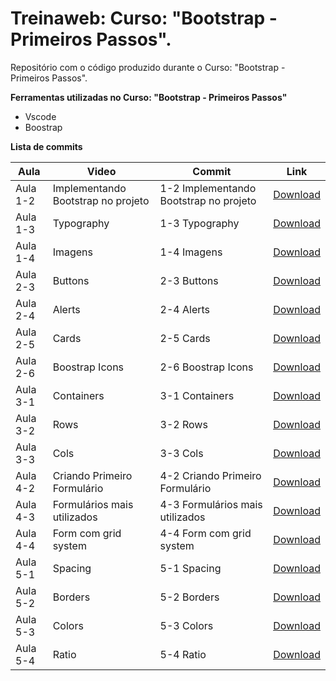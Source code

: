 # Treinaweb: Curso: "Bootstrap - Primeiros Passos".

Repositório com o código produzido durante o Curso: "Bootstrap - Primeiros Passos".

**Ferramentas utilizadas no Curso: "Bootstrap - Primeiros Passos"**

 - Vscode
 - Boostrap

**Lista de commits**

Aula | Video | Commit | Link
------ | ------ | ------ | ------
Aula 1-2 | Implementando Bootstrap no projeto | 1-2 Implementando Bootstrap no projeto | [Download](https://github.com/treinaweb/treinaweb-bootstrap-primeiros-passos/archive/2305fe2d3a8fc87a90abd94e4eb68f9444de95f7.zip)
Aula 1-3 | Typography | 1-3 Typography | [Download](https://github.com/treinaweb/treinaweb-bootstrap-primeiros-passos/archive/345a553da4501e867869bf88794f5edd85302744.zip)
Aula 1-4 | Imagens | 1-4 Imagens | [Download](https://github.com/treinaweb/treinaweb-bootstrap-primeiros-passos/archive/367d72ef30d19e481e90dc9b48906a64eb490eea.zip)
Aula 2-3 | Buttons | 2-3 Buttons | [Download](https://github.com/treinaweb/treinaweb-bootstrap-primeiros-passos/archive/9c695ae9d1adf899a7bf8e7fc9d780f17d54256b.zip)
Aula 2-4 | Alerts | 2-4 Alerts | [Download](https://github.com/treinaweb/treinaweb-bootstrap-primeiros-passos/archive/871d6e4561e221c00b9421c726c5181e434dc5a6.zip)
Aula 2-5 | Cards | 2-5 Cards | [Download](https://github.com/treinaweb/treinaweb-bootstrap-primeiros-passos/archive/10e1b2dfaa5f9988b784dc28bb61c82167973564.zip)
Aula 2-6 |  Boostrap Icons | 2-6 Boostrap Icons | [Download](https://github.com/treinaweb/treinaweb-bootstrap-primeiros-passos/archive/5707181010ef17261623b0505ee178a6d67991a5.zip)
Aula 3-1 | Containers | 3-1 Containers | [Download](https://github.com/treinaweb/treinaweb-bootstrap-primeiros-passos/archive/672a87e380e17f15cc4a6ddfa682a944e813a934.zip)
Aula 3-2 | Rows | 3-2 Rows | [Download](https://github.com/treinaweb/treinaweb-bootstrap-primeiros-passos/archive/9baec4b8613b458a2792c52a0fa9e7436693bd96.zip)
Aula 3-3 | Cols | 3-3 Cols | [Download](https://github.com/treinaweb/treinaweb-bootstrap-primeiros-passos/archive/42f69f7f797ffb6d6ebfedbc3cb8f7f58500aced.zip)
Aula 4-2 | Criando Primeiro Formulário | 4-2 Criando Primeiro Formulário | [Download](https://github.com/treinaweb/treinaweb-bootstrap-primeiros-passos/archive/7be8ccd97fa72ab66c6b4a2aa412c43eb6474aec.zip)
Aula 4-3 | Formulários mais utilizados | 4-3 Formulários mais utilizados | [Download](https://github.com/treinaweb/treinaweb-bootstrap-primeiros-passos/archive/05f3d83916a73e1820f9434d9abf72ca332c2233.zip)
Aula 4-4 | Form com grid system | 4-4 Form com grid system | [Download](https://github.com/treinaweb/treinaweb-bootstrap-primeiros-passos/archive/710c8eaf1d2574a8550739d33581c8e027edbf82.zip)
Aula 5-1 | Spacing | 5-1 Spacing | [Download](https://github.com/treinaweb/treinaweb-bootstrap-primeiros-passos/archive/dbb38e1b2ccc02a7422f7468bbdbfc9e46abf145.zip)
Aula 5-2 | Borders | 5-2 Borders | [Download](https://github.com/treinaweb/treinaweb-bootstrap-primeiros-passos/archive/bdcfb6e42400adc247b4814c98974a418416ddd3.zip)
Aula 5-3 | Colors | 5-3 Colors | [Download](https://github.com/treinaweb/treinaweb-bootstrap-primeiros-passos/archive/19f00319cfb40636d980d66095ddb1ddf8c88322.zip)
Aula 5-4 | Ratio | 5-4 Ratio | [Download](https://github.com/treinaweb/treinaweb-bootstrap-primeiros-passos/archive/08dcef3bad49cb0160008ec588364da11d453375.zip)

